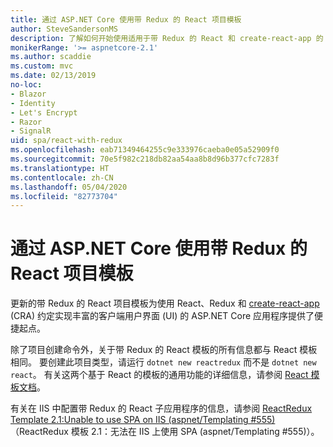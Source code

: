 ```yaml
---
title: 通过 ASP.NET Core 使用带 Redux 的 React 项目模板
author: SteveSandersonMS
description: 了解如何开始使用适用于带 Redux 的 React 和 create-react-app 的 ASP.NET Core 单页应用程序 (SPA) 项目模板。
monikerRange: '>= aspnetcore-2.1'
ms.author: scaddie
ms.custom: mvc
ms.date: 02/13/2019
no-loc:
- Blazor
- Identity
- Let's Encrypt
- Razor
- SignalR
uid: spa/react-with-redux
ms.openlocfilehash: eab71349464255c9e333976caeba0e05a52909f0
ms.sourcegitcommit: 70e5f982c218db82aa54aa8b8d96b377cfc7283f
ms.translationtype: HT
ms.contentlocale: zh-CN
ms.lasthandoff: 05/04/2020
ms.locfileid: "82773704"
---
```

# <a name="use-the-react-with-redux-project-template-with-aspnet-core"></a>通过 ASP.NET Core 使用带 Redux 的 React 项目模板

更新的带 Redux 的 React 项目模板为使用 React、Redux 和 [create-react-app](https://github.com/facebookincubator/create-react-app) (CRA) 约定实现丰富的客户端用户界面 (UI) 的 ASP.NET Core 应用程序提供了便捷起点。

除了项目创建命令外，关于带 Redux 的 React 模板的所有信息都与 React 模板相同。 要创建此项目类型，请运行 `dotnet new reactredux` 而不是 `dotnet new react`。 有关这两个基于 React 的模板的通用功能的详细信息，请参阅 [React 模板文档](xref:spa/react)。

有关在 IIS 中配置带 Redux 的 React 子应用程序的信息，请参阅 [ReactRedux Template 2.1:Unable to use SPA on IIS (aspnet/Templating &num;555)](https://github.com/aspnet/Templating/issues/555)（ReactRedux 模板 2.1：无法在 IIS 上使用 SPA (aspnet/Templating #555)）。
